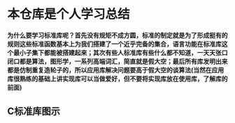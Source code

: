 # 本仓库是个人学习总结 #
#### 为什么要学习标准库呢？首先没有规矩不成方圆，标准的制定就是为了形成挺有的规则这些标准函数基本上为我们搭建了一个近乎完备的集合，语言功能在标准库这个最小子集下都能被搭建起来；其次有些人标准库有些什么都不知道，一天天张口闭口都是算法，图形学，一系列高端词汇，简直就是假大空；最后所有库发明出来都是仿制重复造轮子的，所以应用库解决问题要高于假大空的谈算法(当然在应用库很熟练的基础上讲实现库可以当做爱好，但不要将实现库放在使用库，了解库的前面) ####
## C标准库图示 ##

